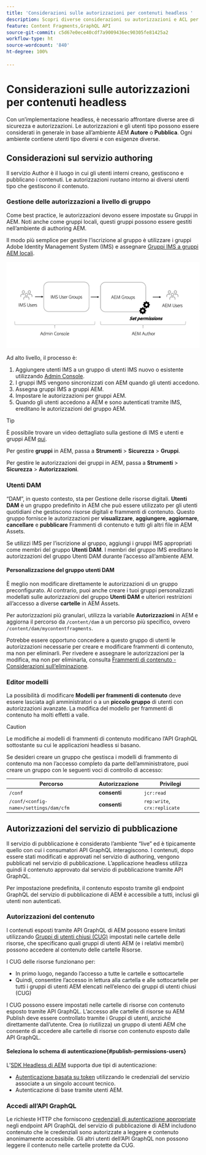 ```yaml
---
title: 'Considerazioni sulle autorizzazioni per contenuti headless '
description: Scopri diverse considerazioni su autorizzazioni e ACL per un’implementazione headless con Adobe Experience Manager. Comprendi i diversi utenti tipo e i potenziali livelli di autorizzazione necessari sia per gli ambienti Author che per quelli Publish.
feature: Content Fragments,GraphQL API
source-git-commit: c5d67e0ece40cdf7a9009436ec90305fe81425a2
workflow-type: ht
source-wordcount: '840'
ht-degree: 100%

---
```



# Considerazioni sulle autorizzazioni per contenuti headless

Con un’implementazione headless, è necessario affrontare diverse aree di sicurezza e autorizzazioni. Le autorizzazioni e gli utenti tipo possono essere considerati in generale in base all’ambiente AEM **Autore** o **Pubblica**. Ogni ambiente contiene utenti tipo diversi e con esigenze diverse.

## Considerazioni sul servizio authoring

Il servizio Author è il luogo in cui gli utenti interni creano, gestiscono e pubblicano i contenuti. Le autorizzazioni ruotano intorno ai diversi utenti tipo che gestiscono il contenuto.

### Gestione delle autorizzazioni a livello di gruppo

Come best practice, le autorizzazioni devono essere impostate su Gruppi in AEM. Noti anche come gruppi locali, questi gruppi possono essere gestiti nell’ambiente di authoring AEM.

Il modo più semplice per gestire l’iscrizione al gruppo è utilizzare i gruppi Adobe Identity Management System (IMS) e assegnare [Gruppi IMS a gruppi AEM locali](https://experienceleague.adobe.com/docs/experience-manager-cloud-service/content/security/ims-support.html?lang=it#managing-permissions-in-aem).

![Flusso delle autorizzazioni di Admin Console](assets/admin-console-aem-group-permissions.png)

Ad alto livello, il processo è:

1. Aggiungere utenti IMS a un gruppo di utenti IMS nuovo o esistente utilizzando [Admin Console](https://adminconsole.adobe.com/).
1. I gruppi IMS vengono sincronizzati con AEM quando gli utenti accedono.
1. Assegna gruppi IMS a gruppi AEM.
1. Impostare le autorizzazioni per gruppi AEM.
1. Quando gli utenti accedono a AEM e sono autenticati tramite IMS, ereditano le autorizzazioni del gruppo AEM.

>[!TIP]
>
> È possibile trovare un video dettagliato sulla gestione di IMS e utenti e gruppi AEM [qui](https://experienceleague.adobe.com/docs/experience-manager-learn/cloud-service/accessing/overview.html?lang=it).

Per gestire **gruppi** in AEM, passa a **Strumenti** > **Sicurezza** > **Gruppi**.

Per gestire le autorizzazioni dei gruppi in AEM, passa a **Strumenti** > **Sicurezza** > **Autorizzazioni**.

### Utenti DAM

“DAM”, in questo contesto, sta per Gestione delle risorse digitali. **Utenti DAM** è un gruppo predefinito in AEM che può essere utilizzato per gli utenti quotidiani che gestiscono risorse digitali e frammenti di contenuto. Questo gruppo fornisce le autorizzazioni per **visualizzare**, **aggiungere**, **aggiornare**, **cancellare** e **pubblicare** Frammenti di contenuto e tutti gli altri file in AEM Assets.

Se utilizzi IMS per l’iscrizione al gruppo, aggiungi i gruppi IMS appropriati come membri del gruppo **Utenti DAM**. I membri del gruppo IMS ereditano le autorizzazioni del gruppo Utenti DAM durante l’accesso all’ambiente AEM.

#### Personalizzazione del gruppo utenti DAM

È meglio non modificare direttamente le autorizzazioni di un gruppo preconfigurato. Al contrario, puoi anche creare i tuoi gruppi personalizzati modellati sulle autorizzazioni del gruppo **Utenti DAM** e ulteriori restrizioni all’accesso a diverse **cartelle** in AEM Assets.

Per autorizzazioni più granulari, utilizza la variabile **Autorizzazioni** in AEM e aggiorna il percorso da `/content/dam` a un percorso più specifico, ovvero `/content/dam/mycontentfragments`.

Potrebbe essere opportuno concedere a questo gruppo di utenti le autorizzazioni necessarie per creare e modificare frammenti di contenuto, ma non per eliminarli. Per rivedere e assegnare le autorizzazioni per la modifica, ma non per eliminarla, consulta [Frammenti di contenuto - Considerazioni sull’eliminazione](/help/assets/content-fragments/content-fragments-delete.md).

### Editor modelli

La possibilità di modificare **Modelli per frammenti di contenuto** deve essere lasciata agli amministratori o a un **piccolo gruppo** di utenti con autorizzazioni avanzate. La modifica del modello per frammenti di contenuto ha molti effetti a valle.

>[!CAUTION]
>
>Le modifiche ai modelli di frammenti di contenuto modificano l’API GraphQL sottostante su cui le applicazioni headless si basano.

Se desideri creare un gruppo che gestisca i modelli di frammento di contenuto ma non l’accesso completo da parte dell’amministratore, puoi creare un gruppo con le seguenti voci di controllo di accesso:

| Percorso | Autorizzazione | Privilegi |
|-----| -------------| ---------|
| `/conf` | **consenti** | `jcr:read` |
| `/conf/<config-name>/settings/dam/cfm` | **consenti** | `rep:write`, `crx:replicate` |

## Autorizzazioni del servizio di pubblicazione

Il servizio di pubblicazione è considerato l’ambiente “live” ed è tipicamente quello con cui i consumatori API GraphQL interagiscono. I contenuti, dopo essere stati modificati e approvati nel servizio di authoring, vengono pubblicati nel servizio di pubblicazione. L’applicazione headless utilizza quindi il contenuto approvato dal servizio di pubblicazione tramite API GraphQL.

Per impostazione predefinita, il contenuto esposto tramite gli endpoint GraphQL del servizio di pubblicazione di AEM è accessibile a tutti, inclusi gli utenti non autenticati.

### Autorizzazioni del contenuto

I contenuti esposti tramite API GraphQL di AEM possono essere limitati utilizzando [Gruppi di utenti chiusi (CUG)](https://experienceleague.adobe.com/docs/experience-manager-learn/assets/advanced/closed-user-groups.html?lang=it) impostati nelle cartelle delle risorse, che specificano quali gruppi di utenti AEM (e i relativi membri) possono accedere al contenuto delle cartelle Risorse.

I CUG delle risorse funzionano per:

* In primo luogo, negando l’accesso a tutte le cartelle e sottocartelle
* Quindi, consentire l’accesso in lettura alla cartella e alle sottocartelle per tutti i gruppi di utenti AEM elencati nell’elenco dei gruppi di utenti chiusi (CUG)

I CUG possono essere impostati nelle cartelle di risorse con contenuto esposto tramite API GraphQL. L’accesso alle cartelle di risorse su AEM Publish deve essere controllato tramite i Gruppi di utenti, anziché direttamente dall’utente. Crea (o riutilizza) un gruppo di utenti AEM che consente di accedere alle cartelle di risorse con contenuto esposto dalle API GraphQL.

#### Seleziona lo schema di autenticazione{#publish-permissions-users}

L’[SDK Headless di AEM](https://github.com/adobe/aem-headless-client-js#create-aemheadless-client) supporta due tipi di autenticazione:

* [Autenticazione basata su token](/help/implementing/developing/introduction/generating-access-tokens-for-server-side-apis.md) utilizzando le credenziali del servizio associate a un singolo account tecnico.
* Autenticazione di base tramite utenti AEM.

### Accedi all’API GraphQL

Le richieste HTTP che forniscono [credenziali di autenticazione appropriate](https://github.com/adobe/aem-headless-client-js#create-aemheadless-client) negli endpoint API GraphQL del servizio di pubblicazione di AEM includono contenuto che le credenziali sono autorizzate a leggere e contenuto anonimamente accessibile. Gli altri utenti dell’API GraphQL non possono leggere il contenuto nelle cartelle protette da CUG.

